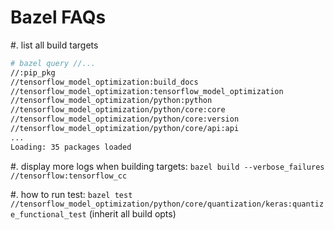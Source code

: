 # Bazel FAQs

#. list all build targets

```bash
# bazel query //...
//:pip_pkg
//tensorflow_model_optimization:build_docs
//tensorflow_model_optimization:tensorflow_model_optimization
//tensorflow_model_optimization/python:python
//tensorflow_model_optimization/python/core:core
//tensorflow_model_optimization/python/core:version
//tensorflow_model_optimization/python/core/api:api
...
Loading: 35 packages loaded
```

#. display more logs when building targets: ``bazel build --verbose_failures //tensorflow:tensorflow_cc``

#. how to run test: ``bazel test //tensorflow_model_optimization/python/core/quantization/keras:quantize_functional_test`` (inherit all build opts)